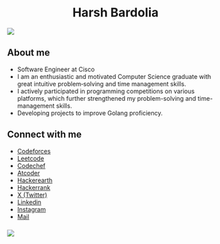 <h1 align="center">Harsh Bardolia</h1>

<image src="./TimeFlies.png">

<h2 align="left">About me</h2>

<ul>
  <li>Software Engineer at Cisco</li>
  <li>I am an enthusiastic and motivated Computer Science graduate with great intuitive problem‑solving and time management skills.</li>
  <li>I actively participated in programming competitions on various platforms, which further strengthened my problem-solving and time-management skills.</li>
  <li>Developing projects to improve Golang proficiency.</li>
</ul>

###

<h2 align="left">Connect with me</h2>

<ul>
  <li><a href="https://codeforces.com/profile/harsh-bardolia" target="blank">Codeforces</a></li>
  <li><a href="https://www.leetcode.com/harshbardolia" target="blank">Leetcode</a></li>
  <li><a href="https://www.codechef.com/users/harshbardolia" target="blank">Codechef</a></li>
  <li><a href="https://atcoder.jp/users/harshbardolia" target="blank">Atcoder</a></li>
  <li><a href="https://www.hackerearth.com/@harshbardolia02/" target="blank">Hackerearth</a></li>
  <li><a href="https://www.hackerrank.com/harshbardolia02" target="blank">Hackerrank</a></li>
  <li><a href="https://x.com/harshbardolia01" target="blank">X (Twitter)</a></li>
  <li><a href="https://linkedin.com/in/harsh-bardolia-0a0407217" target="blank">Linkedin</a></li>
  <li><a href="https://instagram.com/harshbardolia01" target="blank">Instagram</a></li>
  <li><a href="mailto:harshbardolia02@gmail.com" target="blank">Mail</a></li>
</ul>

<!-- <p align="left">
<a href="https://twitter.com/harshbardolia01" target="blank"><img align="center" src="https://raw.githubusercontent.com/rahuldkjain/github-profile-readme-generator/master/src/images/icons/Social/twitter.svg" alt="harshbardolia01" height="30" width="40" /></a>
<a href="https://linkedin.com/in/harsh-bardolia-0a0407217" target="blank"><img align="center" src="https://raw.githubusercontent.com/rahuldkjain/github-profile-readme-generator/master/src/images/icons/Social/linked-in-alt.svg" alt="harsh-bardolia-0a0407217" height="30" width="40" /></a>
<a href="https://instagram.com/harshbardolia01" target="blank"><img align="center" src="https://raw.githubusercontent.com/rahuldkjain/github-profile-readme-generator/master/src/images/icons/Social/instagram.svg" alt="harshbardolia01" height="30" width="40" /></a>
<a href="https://www.codechef.com/users/harshbardolia" target="blank"><img align="center" src="https://cdn.jsdelivr.net/npm/simple-icons@3.1.0/icons/codechef.svg" alt="harshbardolia" height="30" width="40" /></a>
<a href="https://www.hackerrank.com/harshbardolia02" target="blank"><img align="center" src="https://raw.githubusercontent.com/rahuldkjain/github-profile-readme-generator/master/src/images/icons/Social/hackerrank.svg" alt="harshbardolia02" height="30" width="40" /></a>
<a href="https://codeforces.com/profile/harsh-bardolia" target="blank"><img align="center" src="https://raw.githubusercontent.com/rahuldkjain/github-profile-readme-generator/master/src/images/icons/Social/codeforces.svg" alt="harsh-bardolia" height="30" width="40" /></a>
<a href="https://www.leetcode.com/harshbardolia" target="blank"><img align="center" src="https://raw.githubusercontent.com/rahuldkjain/github-profile-readme-generator/master/src/images/icons/Social/leet-code.svg" alt="harshbardolia" height="30" width="40" /></a>
</p>

### -->

<!-- <h2 align="left">Languages and Tools</h2>

###

<div align="left">
  <img src="https://cdn.jsdelivr.net/gh/devicons/devicon/icons/nodejs/nodejs-original.svg" height="40" alt="nodejs logo"  />
  <img width="12" />
  <img src="https://cdn.jsdelivr.net/gh/devicons/devicon/icons/express/express-original.svg" height="40" alt="express logo"  />
  <img width="12" />
  <img src="https://cdn.jsdelivr.net/gh/devicons/devicon/icons/mongodb/mongodb-original.svg" height="40" alt="mongodb logo"  />
  <img width="12" />
  <img src="https://cdn.jsdelivr.net/gh/devicons/devicon/icons/postgresql/postgresql-original.svg" height="40" alt="postgresql logo"  />
  <img width="12" />
  <img src="https://cdn.jsdelivr.net/gh/devicons/devicon/icons/mysql/mysql-original.svg" height="40" alt="mysql logo"  />
  <img width="12" />
  <img src="https://cdn.jsdelivr.net/gh/devicons/devicon/icons/react/react-original.svg" height="40" alt="react logo"  />
  <img width="12" />
  <img src="https://cdn.jsdelivr.net/gh/devicons/devicon/icons/javascript/javascript-original.svg" height="40" alt="javascript logo"  />
  <img width="12" />
  <img src="https://cdn.jsdelivr.net/gh/devicons/devicon/icons/typescript/typescript-original.svg" height="40" alt="typescript logo"  />
  <img width="12" />
  <img src="https://cdn.jsdelivr.net/gh/devicons/devicon/icons/c/c-original.svg" height="40" alt="c logo"  />
  <img width="12" />
  <img src="https://cdn.jsdelivr.net/gh/devicons/devicon/icons/cplusplus/cplusplus-original.svg" height="40" alt="cplusplus logo"  />
  <img width="12" />
  <img src="https://cdn.jsdelivr.net/gh/devicons/devicon/icons/python/python-original.svg" height="40" alt="python logo"  />
  <img width="12" />
  <img src="https://cdn.jsdelivr.net/gh/devicons/devicon/icons/java/java-original.svg" height="40" alt="java logo"  />
  <img width="12" />
  <img src="https://cdn.jsdelivr.net/gh/devicons/devicon/icons/npm/npm-original-wordmark.svg" height="40" alt="npm logo"  />
  <img width="12" />
  <img src="https://cdn.jsdelivr.net/gh/devicons/devicon/icons/html5/html5-original.svg" height="40" alt="html5 logo"  />
  <img width="12" />
  <img src="https://cdn.jsdelivr.net/gh/devicons/devicon/icons/css3/css3-original.svg" height="40" alt="css3 logo"  />
  <img width="12" />
  <img src="https://cdn.jsdelivr.net/gh/devicons/devicon/icons/github/github-original.svg" height="40" alt="github logo"  />
  <img width="12" />
  <img src="https://cdn.jsdelivr.net/gh/devicons/devicon/icons/git/git-original.svg" height="40" alt="git logo"  />
  <img width="12" />
  <img src="https://cdn.jsdelivr.net/gh/devicons/devicon/icons/gitlab/gitlab-original.svg" height="40" alt="gitlab logo"  />
  <img width="12" />
  <img src="https://cdn.jsdelivr.net/gh/devicons/devicon/icons/googlecloud/googlecloud-original.svg" height="40" alt="googlecloud logo"  />
  <img width="12" />
  <img src="https://cdn.jsdelivr.net/gh/devicons/devicon/icons/anaconda/anaconda-original.svg" height="40" alt="anaconda logo"  />
</div>

###

<div align="center">
  <img src="https://github-readme-stats.vercel.app/api?username=HarshBardolia01&hide_title=false&hide_rank=false&show_icons=true&include_all_commits=true&count_private=true&disable_animations=false&theme=dracula&locale=en&hide_border=false&order=1" height="150" alt="stats graph"  />

  <img src="https://github-readme-stats.vercel.app/api/top-langs?username=HarshBardolia01&locale=en&hide_title=false&layout=compact&card_width=320&langs_count=6&theme=dracula&hide_border=false&order=2" height="150" alt="languages graph"  />
  
  <img src="https://github-readme-streak-stats.herokuapp.com/?user=harshbardolia01&layout=compact&card_width=500&theme=dracula&hide_border=false&order=2" alt="harshbardolia01" />
</div> -->

###

<div align="left">
  <img src="https://visitor-badge.laobi.icu/badge?page_id=HarshBardolia01.HarshBardolia01&left_color=darkmagenta&right_color=goldenrod&left_text=Profile%20Views"  />
</div>
